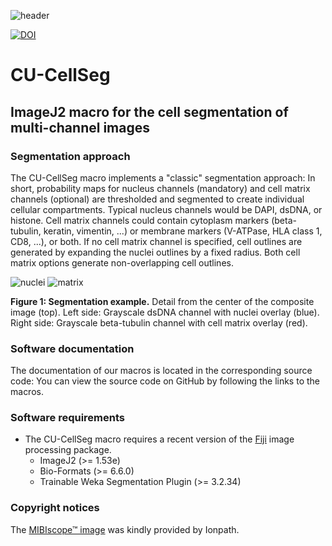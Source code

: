![header](https://user-images.githubusercontent.com/19319377/116157818-d863c380-a6aa-11eb-81d8-a458dbbe0b38.png)

[![DOI](https://zenodo.org/badge/DOI/10.5281/zenodo.4599644.svg)](https://doi.org/10.5281/zenodo.4599644)
# CU-CellSeg
## ImageJ2 macro for the cell segmentation of multi-channel images

### Segmentation approach
The CU-CellSeg macro implements a "classic" segmentation approach: In short, probability maps for nucleus channels (mandatory) and cell matrix channels (optional) are thresholded and segmented to create individual cellular compartments. Typical nucleus channels would be DAPI, dsDNA, or histone. Cell matrix channels could contain cytoplasm markers (beta-tubulin, keratin, vimentin, ...) or membrane markers (V-ATPase, HLA class 1, CD8, ...), or both. If no cell matrix channel is specified, cell outlines are generated by expanding the nuclei outlines by a fixed radius. Both cell matrix options generate non-overlapping cell outlines.

![nuclei](https://user-images.githubusercontent.com/19319377/116174814-6308ea80-a6cc-11eb-965d-db05535bcc95.png)&nbsp;![matrix](https://user-images.githubusercontent.com/19319377/116174820-656b4480-a6cc-11eb-8a68-606e1a27ec0b.png)


**Figure 1: Segmentation example.** Detail from the center of the composite image (top). Left side: Grayscale dsDNA channel with nuclei overlay (blue). Right side: Grayscale beta-tubulin channel with cell matrix overlay (red).

### Software documentation
The documentation of our macros is located in the corresponding source code: You can view the source code on GitHub by following the links to the macros.

### Software requirements
* The CU-CellSeg macro requires a recent version of the [Fiji](https://fiji.sc/) image processing package.
  * ImageJ2 (>= 1.53e)
  * Bio-Formats (>= 6.6.0)
  * Trainable Weka Segmentation Plugin (>= 3.2.34)

### Copyright notices
The [MIBIscope™ image](https://mibi-share.ionpath.com/tracker/overlay/sets/16/116) was kindly provided by Ionpath.
